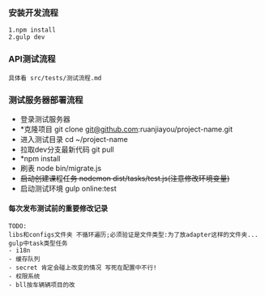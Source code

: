 ### 安装开发流程
```
1.npm install
2.gulp dev
```
### API测试流程
```
具体看 src/tests/测试流程.md
```
### 测试服务器部署流程
- 登录测试服务器 
- *克隆项目 git clone git@github.com:ruanjiayou/project-name.git
- 进入测试目录 cd ~/project-name
- 拉取dev分支最新代码 git pull
- *npm install
- 刷表 node bin/migrate.js
- ~~启动创建课程任务 nodemon dist/tasks/test.js(注意修改环境变量)~~
- 启动测试环境 gulp online:test
#### 每次发布测试前的重要修改记录
```
TODO:
libs和configs文件夹 不循环遍历;必须验证是文件类型:为了放adapter这样的文件夹...
gulp中task类型任务
- i18n
- 缓存队列
- secret 肯定会碰上改变的情况 写死在配置中不行!
- 权限系统
- bll按车辆辆项目的改
```